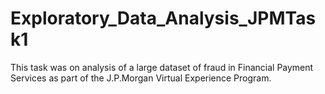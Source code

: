 # Exploratory_Data_Analysis_JPMTask1
This task was on analysis of a large dataset of fraud in Financial Payment Services as part of the J.P.Morgan Virtual Experience Program.
